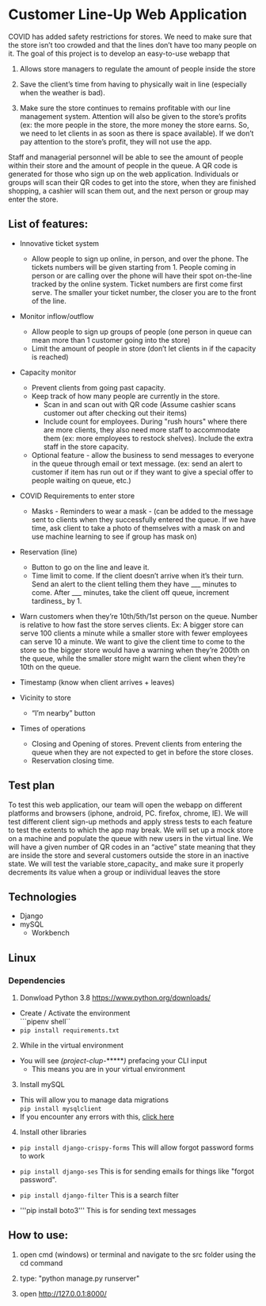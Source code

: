 # Customer Line-Up Web Application
COVID has added safety restrictions for stores. We need to make sure that the store
isn’t too crowded and that the lines don’t have too many people on it. The goal of this
project is to develop an easy-to-use webapp that
1. Allows store managers to regulate the amount of people inside the store

2. Save the client’s time from having to physically wait in line (especially when the
weather is bad). 
3. Make sure the store continues to remains profitable with our line management system. Attention will also be given to the store’s profits (ex: the more people in the store, the
more money the store earns. So, we need to let clients in as soon as there is space
available). If we don’t pay attention to the store’s profit, they will not use the app. 

Staff and managerial personnel will be able to see the amount of people within their store and
the amount of people in the queue. A QR code is generated for those who sign up on
the web application. Individuals or groups will scan their QR codes to get into the store,
when they are finished shopping, a cashier will scan them out, and the next person or
group may enter the store.

## List of features:
* Innovative ticket system
	* Allow people to sign up online, in person, and over the phone. The tickets
	numbers will be given starting from 1. People coming in person or are calling
	over the phone will have their spot on-the-line tracked by the online system.
	Ticket numbers are first come first serve. The smaller your ticket number, the
	closer you are to the front of the line.
* Monitor inflow/outflow
	* Allow people to sign up groups of people (one person in queue can mean more
than 1 customer going into the store)
	* Limit the amount of people in store (don’t let clients in if the capacity is reached)
* Capacity monitor
	* Prevent clients from going past capacity.
	* Keep track of how many people are currently in the store.
		* Scan in and scan out with QR code (Assume cashier scans customer out after checking out their items)
		* Include count for employees. During "rush hours" where there are more
clients, they also need more staff to accommodate them (ex: more
employees to restock shelves). Include the extra staff in the store capacity.
	* Optional feature - allow the business to send messages to everyone in the
queue through email or text message. (ex: send an alert to customer if
item has run out or if they want to give a special offer to people waiting on
queue, etc.)
* COVID Requirements to enter store
	* Masks - Reminders to wear a mask - (can be added to the message sent
to clients when they successfully entered the queue. If we have time, ask
client to take a photo of themselves with a mask on and use machine
learning to see if group has mask on)
* Reservation (line)
	* Button to go on the line and leave it.
	* Time limit to come. If the client doesn’t arrive when it’s their turn. Send an
alert to the client telling them they have ___ minutes to come. After ___
minutes, take the client off queue, increment tardiness_ by 1.
* Warn customers when they’re 10th/5th/1st person on the queue. Number
is relative to how fast the store serves clients. Ex: A bigger store can serve
100 clients a minute while a smaller store with fewer employees can serve
10 a minute. We want to give the client time to come to the store so the
bigger store would have a warning when they’re 200th on the queue, while
the smaller store might warn the client when they’re 10th on the queue.
* Timestamp (know when client arrives + leaves)

* Vicinity to store
	* “I’m nearby” button
* Times of operations
	* Closing and Opening of stores. Prevent clients from entering the queue
when they are not expected to get in before the store closes.
	* Reservation closing time.

## Test plan
To test this web application, our team will open the webapp on different platforms and browsers
(iphone, android, PC. firefox, chrome, IE). We will test different client sign-up methods and
apply stress tests to each feature to test the extents to which the app may break. We will set up
a mock store on a machine and populate the queue with new users in the
virtual line. We will have a given number of QR codes in an “active” state meaning that they are
inside the store and several customers outside the store in an inactive state. We will test the variable store_capacity_ and make sure it properly decrements its value when a group or indiividual leaves the store


## Technologies 
* Django
* mySQL 
    * Workbench

## Linux 
### Dependencies
1. Donwload Python 3.8 
<https://www.python.org/downloads/>
* Create / Activate the environment\
	```pipenv shell``
* ```pip install requirements.txt``` 

2. While in the virtual environment 
* You will see *(project-clup-*******)* prefacing your CLI input
    * This means you are in your virtual environment  

3. Install mySQL
* This will allow you to manage data migrations\
```pip install mysqlclient```
* If you encounter any errors with this, [click here](https://stackoverflow.com/questions/35190465/virtualenvpython3-4-pip-install-mysqlclient-error)

4. Install other libraries
* ```pip install django-crispy-forms``` This will allow forgot password forms to work

* ```pip install django-ses``` This is for sending emails for things like "forgot password". 

* ```pip install django-filter``` This is a search filter

* '''pip install boto3''' This is for sending text messages

## How to use:

1. open cmd (windows) or terminal and navigate to the src folder using the cd command

2. type: "python manage.py runserver"

3. open http://127.0.0.1:8000/

